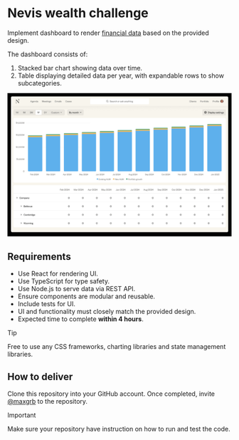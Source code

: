 # Nevis wealth challenge

Implement dashboard to render [financial data](/task/data.json) based on the provided design.

The dashboard consists of:

1. Stacked bar chart showing data over time.
2. Table displaying detailed data per year, with expandable rows to show subcategories.

![Dashboard](./task/screen-1.png)

## Requirements

- Use React for rendering UI.
- Use TypeScript for type safety.
- Use Node.js to serve data via REST API.
- Ensure components are modular and reusable.
- Include tests for UI.
- UI and functionality must closely match the provided design.
- Expected time to complete **within 4 hours**.

> [!TIP]
> Free to use any CSS frameworks, charting libraries and state management libraries.

## How to deliver

Clone this repository into your GitHub account. Once completed, invite [@maxgrb](https://github.com/maxgrb) to the repository.

> [!IMPORTANT]  
> Make sure your repository have instruction on how to run and test the code.

